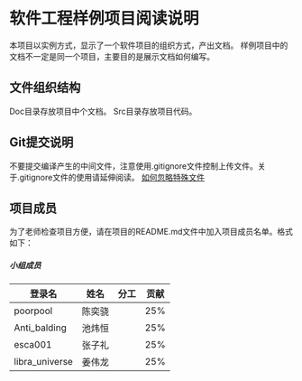 # 软件工程样例项目阅读说明
本项目以实例方式，显示了一个软件项目的组织方式，产出文档。
样例项目中的文档不一定是同一个项目，主要目的是展示文档如何编写。

## 文件组织结构
Doc目录存放项目中个文档。
Src目录存放项目代码。

## Git提交说明
不要提交编译产生的中间文件，注意使用.gitignore文件控制上传文件。关于.gitignore文件的使用请延伸阅读。
[如何忽略特殊文件](https://www.liaoxuefeng.com/wiki/896043488029600/900004590234208)

## 项目成员
为了老师检查项目方便，请在项目的README.md文件中加入项目成员名单。格式如下：

##### 小组成员

登录名 | 姓名 |分工  |贡献
------------ | ------------- |------------ | -------------
poorpool | 陈奕骁  | | 25%
Anti_balding | 池炜恒  | | 25%
esca001 | 张子礼 | | 25%
libra_universe | 姜伟龙 | | 25%
